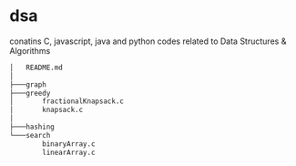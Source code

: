 # dsa
conatins C, javascript, java and python codes related to Data Structures & Algorithms
```bash
│   README.md
│
├───graph
├───greedy
│       fractionalKnapsack.c
│       knapsack.c
│
├───hashing
└───search
        binaryArray.c
        linearArray.c
```
